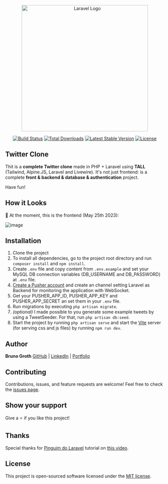 <p align="center"><a href="https://laravel.com" target="_blank"><img src="https://raw.githubusercontent.com/laravel/art/master/logo-lockup/5%20SVG/2%20CMYK/1%20Full%20Color/laravel-logolockup-cmyk-red.svg" width="400" alt="Laravel Logo"></a></p>

<p align="center">
<a href="https://github.com/laravel/framework/actions"><img src="https://github.com/laravel/framework/workflows/tests/badge.svg" alt="Build Status"></a>
<a href="https://packagist.org/packages/laravel/framework"><img src="https://img.shields.io/packagist/dt/laravel/framework" alt="Total Downloads"></a>
<a href="https://packagist.org/packages/laravel/framework"><img src="https://img.shields.io/packagist/v/laravel/framework" alt="Latest Stable Version"></a>
<a href="https://packagist.org/packages/laravel/framework"><img src="https://img.shields.io/packagist/l/laravel/framework" alt="License"></a>
</p>

## Twitter Clone

Thit is a **complete Twitter clone** made in PHP + Laravel using **TALL** (Tailwind, Alpine.JS, Laravel and Livewire). It's not just frontend: is a complete **front & backend & database & authentication** project.

Have fun!

## How it Looks

📌 At the moment, this is the frontend (May 25th 2023):

![image](https://github.com/brunogroth/Twitter/assets/96024737/017b801d-6d60-431a-98a1-f2f20407fb0d)

## Installation
1. Clone the project
2. To install all dependencies, go to the project root directory and run `composer install` and `npm install`.
3. Create `.env` file and copy content from `.env.example` and set your MySQL DB connection variables (DB_USERNAME and DB_PASSWORD) at `.env` file.
4. [Create a Pusher account](https://pusher.com/) and create an channel setting Laravel as Backend for monitoring the application with WebSocket.
5. Get your PUSHER_APP_ID, PUSHER_APP_KEY and PUSHER_APP_SECRET an set them in your `.env` file.
6. Run migrations by executing `php artisan migrate`.
7. _(optional)_ I made possible to you generate some example tweets by using a TweetSeeder. For that, run `php artisan db:seed`.
8. Start the project by running `php artisan serve` and start the [Vite](https://vitejs.dev/) server (for serving css and js files) by running `npm run dev`.

## Author

**Bruno Groth**
[GitHub](https://github.com/brunogroth) | [LinkedIn](https://linkedin.com/in/bruno-groth/) | [Portfolio](https://brunogroth.github.io/Portfolio-React-Website)

## Contributing

Contributions, issues, and feature requests are welcome!
Feel free to check the [issues page](https://github.com/brunogroth/Twitter/issues).

## Show your support

Give a ⭐ if you like this project!

## Thanks

Special thanks for <a href="https://github.com/pinguimdolaravel/twitter" target="_blank">Pinguim do Laravel</a> tutorial on <a href="https://youtube.com/live/CbIcBSu2px0&utm_source=https://github.com/brunogroth" target="_blank">this video</a>.

## License

This project is open-sourced software licensed under the [MIT license](https://opensource.org/licenses/MIT).
